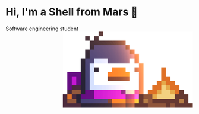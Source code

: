 # Hi, I'm a Shell from Mars  👋
Software engineering student
<img align="right" alt="Bred the penguin chillin' by the fire." width="350" src="Fire.gif" />
